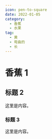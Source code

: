 ```yaml
---
icon: pen-to-square
date: 2022-01-05
category:
  - 香蕉
  - 水果
tag:
  - 黄
  - 弯曲的
  - 长
---
```


# 香蕉 1

## 标题 2

这里是内容。

### 标题 3

这里是内容。
